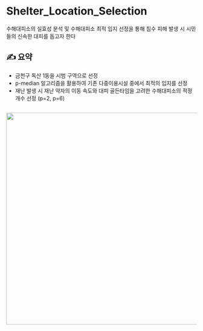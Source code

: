 # Shelter_Location_Selection
수해대피소의 실효성 분석 및 수해대피소 최적 입지 선정을 통해 침수 피해 발생 시 시민들의 신속한 대피를 돕고자 한다

## ✍ 요약
- 금천구 독산 1동을 시범 구역으로 선정
- p-median 알고리즘을 활용하여 기존 다중이용시설 중에서 최적의 입지를 선정
- 재난 발생 시 재난 약자의 이동 속도와 대피 골든타임을 고려한 수해대피소의 적정 개수 선정 (p=2, p=6)

##
<img src="https://github.com/tgwon/Shelter_Location_Selection/assets/102985590/2d1748b0-0949-4b48-9e50-d796f2450048"  width="760" height="560">
